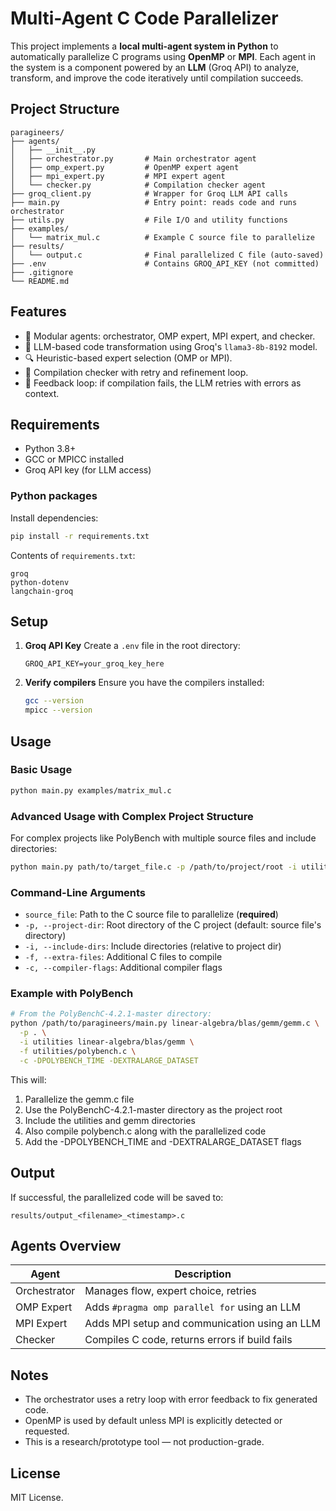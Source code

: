 # Multi-Agent C Code Parallelizer

This project implements a **local multi-agent system in Python** to automatically parallelize C programs using **OpenMP** or **MPI**. Each agent in the system is a component powered by an **LLM** (Groq API) to analyze, transform, and improve the code iteratively until compilation succeeds.

## Project Structure

```
paragineers/
├── agents/
│   ├── __init__.py
│   ├── orchestrator.py       # Main orchestrator agent
│   ├── omp_expert.py         # OpenMP expert agent
│   ├── mpi_expert.py         # MPI expert agent
│   └── checker.py            # Compilation checker agent
├── groq_client.py            # Wrapper for Groq LLM API calls
├── main.py                   # Entry point: reads code and runs orchestrator
├── utils.py                  # File I/O and utility functions
├── examples/
│   └── matrix_mul.c          # Example C source file to parallelize
├── results/
│   └── output.c              # Final parallelized C file (auto-saved)
├── .env                      # Contains GROQ_API_KEY (not committed)
├── .gitignore
└── README.md
```

## Features

* 🔁 Modular agents: orchestrator, OMP expert, MPI expert, and checker.
* 💬 LLM-based code transformation using Groq's `llama3-8b-8192` model.
* 🔍 Heuristic-based expert selection (OMP or MPI).
* 🔧 Compilation checker with retry and refinement loop.
* 🧠 Feedback loop: if compilation fails, the LLM retries with errors as context.

## Requirements

* Python 3.8+
* GCC or MPICC installed
* Groq API key (for LLM access)

### Python packages

Install dependencies:

```bash
pip install -r requirements.txt
```

Contents of `requirements.txt`:

```
groq
python-dotenv
langchain-groq
```

## Setup

1. **Groq API Key**
   Create a `.env` file in the root directory:

   ```
   GROQ_API_KEY=your_groq_key_here
   ```

2. **Verify compilers**
   Ensure you have the compilers installed:

   ```bash
   gcc --version
   mpicc --version
   ```

## Usage

### Basic Usage

```bash
python main.py examples/matrix_mul.c
```

### Advanced Usage with Complex Project Structure

For complex projects like PolyBench with multiple source files and include directories:

```bash
python main.py path/to/target_file.c -p /path/to/project/root -i utilities linear-algebra/blas/gemm -f utilities/polybench.c -c -DPOLYBENCH_TIME -DEXTRALARGE_DATASET
```

### Command-Line Arguments

- `source_file`: Path to the C source file to parallelize (**required**)
- `-p, --project-dir`: Root directory of the C project (default: source file's directory)
- `-i, --include-dirs`: Include directories (relative to project dir)
- `-f, --extra-files`: Additional C files to compile
- `-c, --compiler-flags`: Additional compiler flags

### Example with PolyBench

```bash
# From the PolyBenchC-4.2.1-master directory:
python /path/to/paragineers/main.py linear-algebra/blas/gemm/gemm.c \
  -p . \
  -i utilities linear-algebra/blas/gemm \
  -f utilities/polybench.c \
  -c -DPOLYBENCH_TIME -DEXTRALARGE_DATASET
```

This will:
1. Parallelize the gemm.c file
2. Use the PolyBenchC-4.2.1-master directory as the project root
3. Include the utilities and gemm directories
4. Also compile polybench.c along with the parallelized code
5. Add the -DPOLYBENCH_TIME and -DEXTRALARGE_DATASET flags

## Output

If successful, the parallelized code will be saved to:

```
results/output_<filename>_<timestamp>.c
```

## Agents Overview

| Agent        | Description                                    |
| ------------ | ---------------------------------------------- |
| Orchestrator | Manages flow, expert choice, retries           |
| OMP Expert   | Adds `#pragma omp parallel for` using an LLM   |
| MPI Expert   | Adds MPI setup and communication using an LLM  |
| Checker      | Compiles C code, returns errors if build fails |

## Notes

* The orchestrator uses a retry loop with error feedback to fix generated code.
* OpenMP is used by default unless MPI is explicitly detected or requested.
* This is a research/prototype tool — not production-grade.

## License

MIT License.